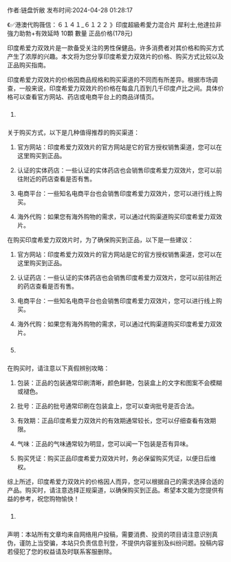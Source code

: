 <p>作者:链盘忻敝 发布时间:2024-04-28 01:28:17</p>
<p>《✅港澳代购薇信：６１４１_６１２２ 》印度超級希愛力混合片 犀利士,他達拉非 強力助勃+有效延時 10顆 數量 正品价格(178元) </p>
									<p></p><p>印度希爱力双效片是一款备受关注的男性保健品，许多消费者对其价格和购买方式产生了浓厚的兴趣。本文将为您分享印度希爱力双效片的价格、购买方式比较以及正品购买指南。</p><p>印度希爱力双效片的价格因商品规格和购买渠道的不同而有所差异。根据市场调查，一般来说，印度希爱力双效片的价格在每盒几百到几千印度卢比之间。具体价格可以查看官方网站、药店或电商平台上的商品详情页。</p><ol class style><li><h3 style></h3></li></ol><p>关于购买方式，以下是几种值得推荐的购买渠道：</p><ol style class><li><p>官方网站：印度希爱力双效片的官方网站是它的官方授权销售渠道，您可以在这里购买到正品。</p></li><li><p>认证的实体药店：一些认证的实体药店也会销售印度希爱力双效片，您可以前往附近的药店查看是否有售。</p></li><li><p>电商平台：一些知名电商平台也会销售印度希爱力双效片，您可以进行线上购买。</p></li><li><p>海外代购：如果您有海外购物的需求，可以通过代购渠道购买印度希爱力双效片。</p></li></ol><p>在购买印度希爱力双效片时，为了确保购买到正品，以下是一些建议：</p><ol style class><li><p>官方网站：印度希爱力双效片的官方网站是它的官方授权销售渠道，您可以在这里购买到正品。</p></li><li><p>认证药店：一些认证的实体药店也会销售印度希爱力双效片，您可以前往附近的药店查看是否有售。</p></li><li><p>电商平台：一些知名电商平台也会销售印度希爱力双效片，您可以进行线上购买。</p></li><li><p>海外代购：如果您有海外购物的需求，可以通过代购渠道购买印度希爱力双效片。</p></li><li><h3 style></h3></li></ol><p>在购买时，请注意以下真假辨别攻略：</p><ol style class><li><p>包装：正品的包装通常印刷清晰，颜色鲜艳，包装盒上的文字和图案不会模糊或褪色。</p></li><li><p>批号：正品的批号通常印刷在包装盒上，您可以查询批号是否合法。</p></li><li><p>有效期：正品印度希爱力双效片的有效期通常较长，您可以仔细查看有效期限。</p></li><li><p>气味：正品的气味通常较为明显，您可以闻一下包装是否有异味。</p></li><li><p>购买凭证：购买正品印度希爱力双效片时，务必保留购买凭证，以便日后维权。</p></li></ol><p>综上所述，印度希爱力双效片的价格因人而异，您可以根据自己的需求选择合适的产品。购买时，请注意选择正规渠道，以确保购买到正品。希望本文能为您提供有益的参考，祝您购物愉快！</p><p></p><ol class style><li><h3 style></h3></li></ol><p></p>				声明：本站所有文章均来自网络用户投稿，需要消费、投资的项目请注意识别真伪，谨防上当受骗，本站只负责信息刊登，不提供内容鉴别及纠纷问题。投稿内容若侵犯了您的权益请及时联系客服删除。				
